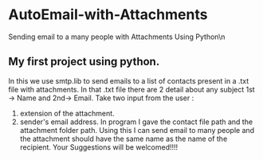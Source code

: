 # AutoEmail-with-Attachments
Sending email to a many people with Attachments Using Python\n
## My first project using python.
In this we use smtp.lib to send emails to a list of contacts present in a .txt file with attachments.
In that .txt file there are 2 detail about any subject 1st -> Name and 2nd-> Email.
Take two input from the user :
  1. extension of the attachment.
  2. sender's email address.
  In program I gave the contact file path and the attachment folder path.
  Using this I can send email to many people and the attachment should have the same name as the name of the recipient.
  Your Suggestions will be welcomed!!!!
